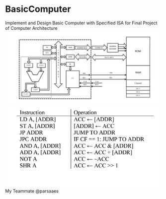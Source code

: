 # BasicComputer
Implement and Design Basic Computer with Specified ISA for Final Project of Computer Architecture 
![Architecture](image_2018-09-28_21-28-37.png)
![RTL](image_2018-09-28_21-28-27.png)
My Teammate @parsaaes

